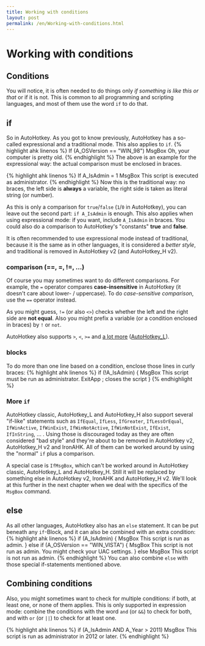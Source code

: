 ```yaml
---
title: Working with conditions
layout: post
permalink: /en/Working-with-conditions.html
---
```


# Working with conditions

## Conditions
You will notice, it is often needed to do things only *if something is like this or that* or if it is not.
This is common to all programming and scripting languages, and most of them use the word `if` to do that.

## if
So in AutoHotkey. As you got to know previously, AutoHotkey has a so-called expressional and a traditional mode. This also applies to `if`.
{% highlight ahk linenos %}
If (A_OSVersion == "WIN_98")
	MsgBox Oh, your computer is pretty old.
{% endhighlight %}
The above is an example for the expressional way: the actual comparison must be enclosed in braces.

{% highlight ahk linenos %}
If A_IsAdmin = 1
	MsgBox This script is executed as administrator.
{% endhighlight %}
Now this is the traditional way: no braces, the left side is **always** a variable, the right side is taken as literal string (or number).

As this is only a comparison for `true`/`false` (`1`/`0` in AutoHotkey), you can leave out the second part: `if A_IsAdmin` is enough. This also applies when using expressional mode: if you want, include `A_IsAdmin` in braces. You could also do a comparison to AutoHotkey's "constants" **true** and **false**.

It is often recommended to use expressional mode instead of traditional, because it is the same as in other languages, it is considered a <cite>better style</cite>, and traditional is removed in AutoHotkey v2 (and AutoHotkey\_H v2).

### comparison (==, =, !=, ...)
Of course you may sometimes want to do different comparisons. For example, the `=` operator compares **case-insensitive** in AutoHotkey (it doesn't care about lower- / uppercase). To do *case-sensitive comparison*, use the `==` operator instead.

As you might guess, `!=` (or also `<>`) checks whether the left and the right side are **not equal**. Also you might prefix a variable (or a condition enclosed in braces) by `!` or `not`.

AutoHotkey also supports `>`, `<`, `>=` and [a lot more]() ([AutoHotkey\_L]()).

### blocks
To do more than one line based on a condition, enclose those lines in curly braces:
{% highlight ahk linenos %}
if (!A_IsAdmin)
{
	MsgBox This script must be run as administrator.
	ExitApp ; closes the script
}
{% endhighlight %}

### More `if`
AutoHotkey classic, AutoHotkey\_L and AutoHotkey\_H also support several "if-like" statements such as `IfEqual`, `IfLess`, `IfGreater`, `IfLessOrEqual`, `IfWinActive`, `IfWinExist`, `IfWinNotActive`, `IfWinNotExist`, `IfExist`, `IfInString`, ... . Using those is discouraged today as they are often considered "bad style" and they're about to be removed in AutoHotkey v2, AutoHotkey\_H v2 and IronAHK. All of them can be worked around by using the "normal" `if` plus a comparison.

A special case is `IfMsgBox`, which can't be worked around in AutoHotkey classic, AutoHotkey\_L and AutoHotkey\_H. Still it will be replaced by something else in AutoHotkey v2, IronAHK and AutoHotkey\_H v2. We'll look at this further in the next chapter when we deal with the specifics of the `MsgBox` command.

## else
As all other languages, AutoHotkey also has an `else` statement. It can be put beneath any `if`-Block, and it can also be combined with an extra condition:
{% highlight ahk linenos %}
if (A_IsAdmin)
{
	MsgBox This script is run as admin.
}
else if (A_OSVersion == "WIN_VISTA")
{
	MsgBox This script is not run as admin. You might check your UAC settings.
}
else
	MsgBox This script is not run as admin.
{% endhighlight %}
You can also combine `else` with those special if-statements mentioned above.

## Combining conditions
Also, you might sometimes want to check for multiple conditions: if both, at least one, or none of them applies.
This is only supported in expression mode: combine the conditions with the word `and` (or `&&`) to check for both, and with `or` (or `||`) to check for at least one.

{% highlight ahk linenos %}
if (A_IsAdmin AND A_Year > 2011)
	MsgBox This script is run as administrator in 2012 or later.
{% endhighlight %}

